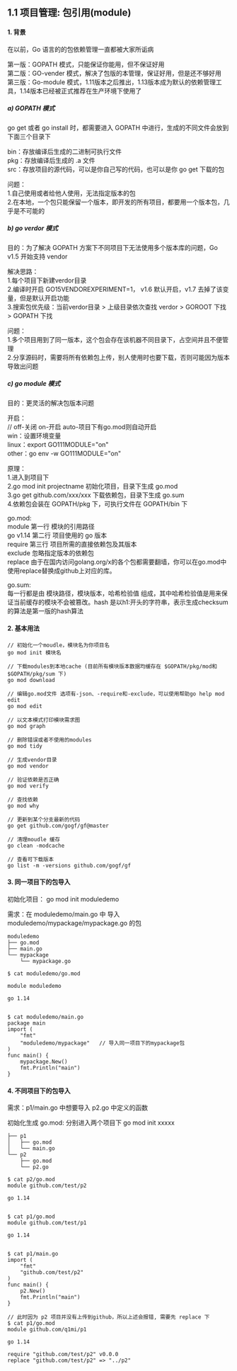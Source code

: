## 1.1 项目管理: 包引用(module)


#### 1. 背景

在以前，Go 语言的的包依赖管理一直都被大家所诟病      

第一版：GOPATH 模式，只能保证你能用，但不保证好用       
第二版：GO-vender 模式，解决了包版的本管理，保证好用，但是还不够好用      
第三版：Go-module 模式，1.11版本之后推出，1.13版本成为默认的依赖管理工具，1.14版本已经被正式推荐在生产环境下使用了     


##### a) GOPATH 模式

go get 或者 go install 时，都需要进入 GOPATH 中进行，生成的不同文件会放到下面三个目录下    

bin：存放编译后生成的二进制可执行文件     
pkg：存放编译后生成的 .a 文件     
src：存放项目的源代码，可以是你自己写的代码，也可以是你 go get 下载的包      

问题：     
1.自己使用或者给他人使用，无法指定版本的包      
2.在本地，一个包只能保留一个版本，即开发的所有项目，都要用一个版本包，几乎是不可能的    


##### b) go verdor 模式

目的：为了解决 GOPATH 方案下不同项目下无法使用多个版本库的问题，Go v1.5 开始支持 vendor        

解决思路：      
1.每个项目下新建verdor目录          
2.编译时开启 GO15VENDOREXPERIMENT=1， v1.6 默认开启，v1.7 去掉了该变量，但是默认开启功能          
3.搜索包优先级：当前verdor目录 > 上级目录依次查找 verdor > GOROOT 下找 > GOPATH 下找        

问题：     
1.多个项目用到了同一版本，这个包会存在该机器不同目录下，占空间并且不便管理            
2.分享源码时，需要将所有依赖包上传，别人使用时也要下载，否则可能因为版本导致出问题        


##### c) go module 模式 

目的：更灵活的解决包版本问题    

开启：             
// off-关闭   on-开启   auto-项目下有go.mod则自动开启              
win：设置环境变量             
linux：export GO111MODULE="on"              
other：go env -w GO111MODULE="on"               

原理：    
1.进入到项目下     
2.go mod init projectname   初始化项目，目录下生成 go.mod     
3.go get github.com/xxx/xxx 下载依赖包，目录下生成 go.sum      
4.依赖包会装在 GOPATH/pkg 下，可执行文件在 GOPATH/bin 下     


go.mod:     
module   第一行 模块的引用路径     
go v1.14 第二行 项目使用的 go 版本      
require  第三行 项目所需的直接依赖包及其版本     
exclude  忽略指定版本的依赖包       
replace  由于在国内访问golang.org/x的各个包都需要翻墙，你可以在go.mod中使用replace替换成github上对应的库。       

go.sum:     
每一行都是由 模块路径，模块版本，哈希检验值 组成，其中哈希检验值是用来保证当前缓存的模块不会被篡改。hash 是以h1:开头的字符串，表示生成checksum的算法是第一版的hash算法     



#### 2. 基本用法

```
// 初始化一个moudle，模块名为你项目名
go mod init 模块名

// 下载modules到本地cache (目前所有模块版本数据均缓存在 $GOPATH/pkg/mod和 ​$GOPATH/pkg/sum 下)
go mod download

// 编辑go.mod文件 选项有-json、-require和-exclude，可以使用帮助go help mod edit
go mod edit

// 以文本模式打印模块需求图
go mod graph

// 删除错误或者不使用的modules
go mod tidy

// 生成vendor目录
go mod vendor

// 验证依赖是否正确
go mod verify

// 查找依赖
go mod why

// 更新到某个分支最新的代码
go get github.com/gogf/gf@master

// 清理moudle 缓存
go clean -modcache

// 查看可下载版本
go list -m -versions github.com/gogf/gf

```

#### 3. 同一项目下的包导入

初始化项目： go mod init moduledemo 

需求：在 moduledemo/main.go 中 导入 moduledemo/mypackage/mypackage.go 的包   

```
moduledemo
├── go.mod
├── main.go
└── mypackage
    └── mypackage.go

$ cat moduledemo/go.mod

module moduledemo

go 1.14


$ cat moduledemo/main.go
package main
import (
	"fmt"
	"moduledemo/mypackage"   // 导入同一项目下的mypackage包
)
func main() {
	mypackage.New()
	fmt.Println("main")
}

```

#### 4. 不同项目下的包导入

需求：p1/main.go 中想要导入 p2.go 中定义的函数

初始化生成 go.mod: 分别进入两个项目下 go mod init xxxxx

```
├── p1
│   ├── go.mod
│   └── main.go
└── p2
    ├── go.mod
    └── p2.go

$ cat p2/go.mod
module github.com/test/p2

go 1.14


$ cat p1/go.mod
module github.com/test/p1

go 1.14


$ cat p1/main.go
import (
	"fmt"
	"github.com/test/p2"
)
func main() {
	p2.New()
	fmt.Println("main")
}

// 此时因为 p2 项目并没有上传到github，所以上述会报错, 需要先 replace 下
$ cat p1/go.mod
module github.com/q1mi/p1

go 1.14

require "github.com/test/p2" v0.0.0
replace "github.com/test/p2" => "../p2"
```

